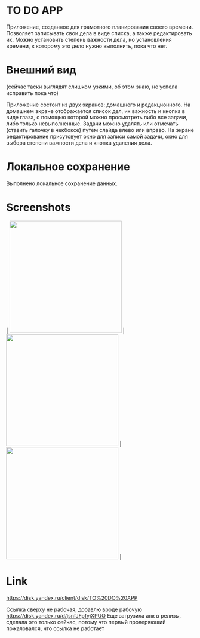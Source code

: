 # TO DO APP

Приложение, созданное для грамотного планирования своего времени. Позволяет записывать свои дела в виде списка, а также редактировать их. Можно установить степень важности дела, но установления времени, к которому это дело нужно выполнить, пока что нет. 

# Внешний вид
 
(сейчас таски выглядят слишком узкими,  об этом знаю, не успела исправить пока что)

Приложение состоит из двух экранов: домашнего и редакционного. На домашнем экране отображается список дел, их важность и кнопка в виде глаза, с помощью которой можно просмотреть либо все задачи, либо только невыполненные. Задачи можно удалять или отмечать (ставить галочку в чекбоксе) путем слайда влево или вправо. На экране редактирование присутсвует окно для записи самой задачи, окно для выбора степени важности дела и кнопка удаления дела. 

# Локальное сохранение

Выполнено локальное сохранение данных.

# Screenshots
| <image src = "screenshots/1.png" width="300" /> | <image src = "screenshots/2.png" width="300" /> | <image src = "screenshots/3.png" width="300" /> |

# Link
https://disk.yandex.ru/client/disk/TO%20DO%20APP

Ссылка сверху не рабочая, добавлю вроде рабочую 
https://disk.yandex.ru/d/jsnfJFpfyjXPUQ
Еще загрузила апк в релизы, сделала это только сейчас, потому что первый проверяющий пожаловался, что ссылка не работает